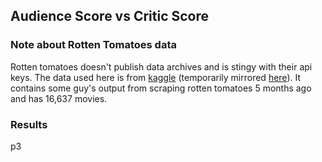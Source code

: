 ## Audience Score vs Critic Score

### Note about Rotten Tomatoes data

Rotten tomatoes doesn't publish data archives and is stingy with their api keys.
The data used here is from [kaggle](https://www.kaggle.com/stefanoleone992/rotten-tomatoes-movies-and-critics-datasets) (temporarily mirrored [here](https://send.firefox.com/download/1dd68bdefb59f9e0/#vAsKiExvOYFg4zPTU6gK3w)).
It contains some guy's output from scraping rotten tomatoes 5 months ago and has 16,637 movies.

### Results

p3
